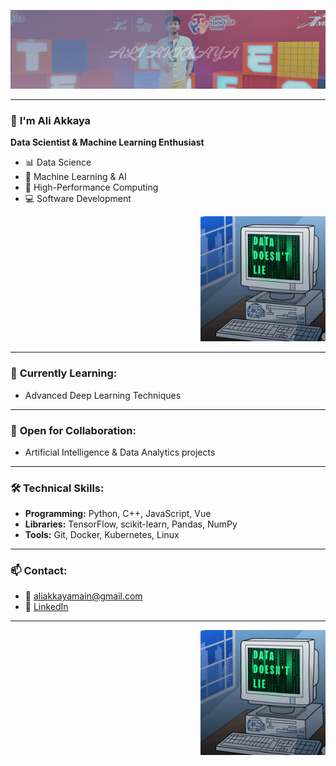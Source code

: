 <p align="center">
  <img src="doc/images/akkaya.png" alt="aliakkaya" width="1000"/>
</p>

---

### 👋 **I'm Ali Akkaya**

**Data Scientist & Machine Learning Enthusiast**

- 📊 Data Science
- 🤖 Machine Learning & AI
- 🚀 High-Performance Computing
- 💻 Software Development

<p align="right">
  <img src="doc/images/datadoesntlie.gif" width="200"/>
</p>


---

### 🌱 **Currently Learning:**
- Advanced Deep Learning Techniques

---

### 💞️ **Open for Collaboration:**
- Artificial Intelligence & Data Analytics projects

---

### 🛠️ **Technical Skills:**
- **Programming:** Python, C++, JavaScript, Vue  
- **Libraries:** TensorFlow, scikit-learn, Pandas, NumPy  
- **Tools:** Git, Docker, Kubernetes, Linux  

---

### 📫 **Contact:**
- 📧 [aliakkayamain@gmail.com](mailto:aliakkayamain@gmail.com)  
- 💼 [LinkedIn](https://linkedin.com/in/aliakkaya)

---

<p align="right">
  <img src="doc/images/datadoesntlie.gif" width="200"/>
</p>
